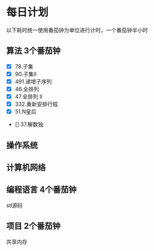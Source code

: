 # 每日计划
以下耗时统一使用番茄钟为单位进行计时，一个番茄钟半小时
## 算法 3个番茄钟
- [x] 78.子集
- [x] 90.子集II
- [x] 491.递增子序列
- [x] 46.全排列
- [x] 47.全排列 II
- [x] 332.重新安排行程
- [x] 51.N皇后
- [] 37.解数独
## 操作系统 
## 计算机网络 
## 编程语言 4个番茄钟
stl源码
## 项目 2个番茄钟
共享内存